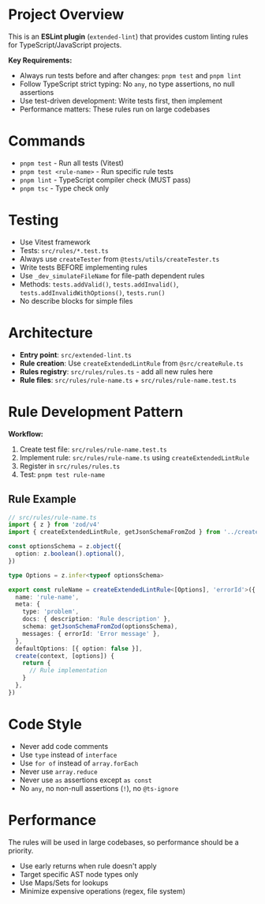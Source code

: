 # Project Overview

This is an **ESLint plugin** (`extended-lint`) that provides custom linting rules for TypeScript/JavaScript projects.

**Key Requirements:**

- Always run tests before and after changes: `pnpm test` and `pnpm lint`
- Follow TypeScript strict typing: No `any`, no type assertions, no null assertions
- Use test-driven development: Write tests first, then implement
- Performance matters: These rules run on large codebases

# Commands

- `pnpm test` - Run all tests (Vitest)
- `pnpm test <rule-name>` - Run specific rule tests
- `pnpm lint` - TypeScript compiler check (MUST pass)
- `pnpm tsc` - Type check only

# Testing

- Use Vitest framework
- Tests: `src/rules/*.test.ts`
- Always use `createTester` from `@tests/utils/createTester.ts`
- Write tests BEFORE implementing rules
- Use `_dev_simulateFileName` for file-path dependent rules
- Methods: `tests.addValid()`, `tests.addInvalid()`, `tests.addInvalidWithOptions()`, `tests.run()`
- No describe blocks for simple files

# Architecture

- **Entry point**: `src/extended-lint.ts`
- **Rule creation**: Use `createExtendedLintRule` from `@src/createRule.ts`
- **Rules registry**: `src/rules/rules.ts` - add all new rules here
- **Rule files**: `src/rules/rule-name.ts` + `src/rules/rule-name.test.ts`

# Rule Development Pattern

**Workflow:**

1. Create test file: `src/rules/rule-name.test.ts`
2. Implement rule: `src/rules/rule-name.ts` using `createExtendedLintRule`
3. Register in `src/rules/rules.ts`
4. Test: `pnpm test rule-name`

## Rule Example

```typescript
// src/rules/rule-name.ts
import { z } from 'zod/v4'
import { createExtendedLintRule, getJsonSchemaFromZod } from '../createRule'

const optionsSchema = z.object({
  option: z.boolean().optional(),
})

type Options = z.infer<typeof optionsSchema>

export const ruleName = createExtendedLintRule<[Options], 'errorId'>({
  name: 'rule-name',
  meta: {
    type: 'problem',
    docs: { description: 'Rule description' },
    schema: getJsonSchemaFromZod(optionsSchema),
    messages: { errorId: 'Error message' },
  },
  defaultOptions: [{ option: false }],
  create(context, [options]) {
    return {
      // Rule implementation
    }
  },
})
```

# Code Style

- Never add code comments
- Use `type` instead of `interface`
- Use `for of` instead of `array.forEach`
- Never use `array.reduce`
- Never use `as` assertions except `as const`
- No `any`, no non-null assertions (`!`), no `@ts-ignore`

# Performance

The rules will be used in large codebases, so performance should be a priority.

- Use early returns when rule doesn't apply
- Target specific AST node types only
- Use Maps/Sets for lookups
- Minimize expensive operations (regex, file system)

